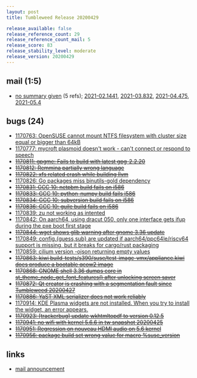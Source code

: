 ```yaml
---
layout: post
title: Tumbleweed Release 20200429

release_available: false
release_reference_count: 29
release_reference_count_mail: 5
release_score: 83
release_stability_level: moderate
release_version: 20200429
---
```


## mail (1:5)

- [no summary given](https://github.com/boombatower/tumbleweed-review/issues/10) (5 refs); [2021-02.1441](https://github.com/boombatower/tumbleweed-review/issues/10), [2021-03.832](https://github.com/boombatower/tumbleweed-review/issues/10), [2021-04.475](https://github.com/boombatower/tumbleweed-review/issues/10), [2021-05.4](https://github.com/boombatower/tumbleweed-review/issues/10)

## bugs (24)

<!--more-->

- [1170763: OpenSUSE cannot mount NTFS filesystem with cluster size equal or bigger than 64kB](https://bugzilla.opensuse.org/show_bug.cgi?id=1170763)
- [1170777: mycroft plasmoid doesn't work - can't connect or respond to speech](https://bugzilla.opensuse.org/show_bug.cgi?id=1170777)
- ~~[1170811: gpgme: Fails to build with latest gpg-2.2.20](https://bugzilla.opensuse.org/show_bug.cgi?id=1170811)~~
- ~~[1170812: Remmina partially wrong language](https://bugzilla.opensuse.org/show_bug.cgi?id=1170812)~~
- ~~[1170822: xfs related crash while building llvm](https://bugzilla.opensuse.org/show_bug.cgi?id=1170822)~~
- [1170826: Go packages miss binutils-gold dependency](https://bugzilla.opensuse.org/show_bug.cgi?id=1170826)
- ~~[1170831: GCC 10: netpbm build fails on i586](https://bugzilla.opensuse.org/show_bug.cgi?id=1170831)~~
- ~~[1170833: GCC 10: python-numpy build fails i586](https://bugzilla.opensuse.org/show_bug.cgi?id=1170833)~~
- ~~[1170834: GCC 10: subversion build fails on i586](https://bugzilla.opensuse.org/show_bug.cgi?id=1170834)~~
- ~~[1170836: GCC 10: guile build fails on i586](https://bugzilla.opensuse.org/show_bug.cgi?id=1170836)~~
- [1170839: zu not working as intented](https://bugzilla.opensuse.org/show_bug.cgi?id=1170839)
- [1170842: On aarch64, using dracut 050, only one interface gets ifup during the pxe boot first stage](https://bugzilla.opensuse.org/show_bug.cgi?id=1170842)
- ~~[1170844: wget shows glib warning after gnome 3.36 update](https://bugzilla.opensuse.org/show_bug.cgi?id=1170844)~~
- [1170849: config.{guess,sub} are updated if aarch64/ppc64le/riscv64 support is missing, but it breaks for cargo/rust packaging](https://bugzilla.opensuse.org/show_bug.cgi?id=1170849)
- [1170859: cilium version -ojson returning empty values](https://bugzilla.opensuse.org/show_bug.cgi?id=1170859)
- ~~[1170863: kiwi build-tests/s390/suse/test-image-vmx/appliance.kiwi does produce a bootable qcow2 image](https://bugzilla.opensuse.org/show_bug.cgi?id=1170863)~~
- ~~[1170868: GNOME shell 3.36 dumps core in st_theme_node_get_font_features() after unlocking screen saver](https://bugzilla.opensuse.org/show_bug.cgi?id=1170868)~~
- ~~[1170872: Qt creator is crashing with a segmentation fault  since Tumbleweed 20200427](https://bugzilla.opensuse.org/show_bug.cgi?id=1170872)~~
- ~~[1170886: YaST XML serializer does not work reliably](https://bugzilla.opensuse.org/show_bug.cgi?id=1170886)~~
- [1170914: KDE Plasma widgets are not installed. When you try to install the widget, an error appears.](https://bugzilla.opensuse.org/show_bug.cgi?id=1170914)
- ~~[1170923: \[trackerbug\] update wkhtmltopdf to version 0.12.5](https://bugzilla.opensuse.org/show_bug.cgi?id=1170923)~~
- ~~[1170941: no wifi with kernel 5.6.6 in tw snapshot 20200425](https://bugzilla.opensuse.org/show_bug.cgi?id=1170941)~~
- ~~[1170951: Regression on nouveau HDMI audio on 5.6 kernel](https://bugzilla.opensuse.org/show_bug.cgi?id=1170951)~~
- ~~[1170956: package build set wrong value for macro %suse_version](https://bugzilla.opensuse.org/show_bug.cgi?id=1170956)~~



## links

- [mail announcement](https://github.com/boombatower/tumbleweed-review/issues/10)
